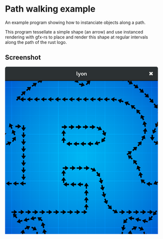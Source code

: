 # Path walking example

An example program showing how to instanciate objects along a path.

This program tessellate a simple shape (an arrow) and use instanced rendering with gfx-rs to place and render this shape at regular intervals along the path of the rust logo.

## Screenshot

![Screenshot](screenshot.png)

